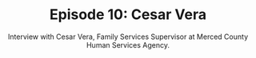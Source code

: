 ---
layout: podcast
title: "Episode 10: Cesar Vera"
mp3: https://s3-us-west-1.amazonaws.com/vomc-podcast/2015-12-05-ep10.mp3
mp3length: 21509234
duration: 44:47
subtitle: Interview with Cesar Vera, Family Services Supervisor at Merced County Human Services Agency.
---